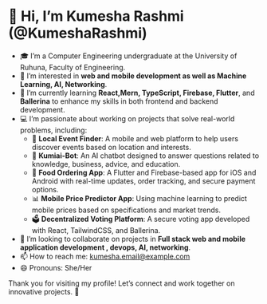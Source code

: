 # 👋 Hi, I’m Kumesha Rashmi (@KumeshaRashmi)

- 🎓 I’m a Computer Engineering undergraduate at the University of Ruhuna, Faculty of Engineering.
- 👀 I’m interested in **web and mobile development as well as Machine Learning, AI, Networking**.
- 🌱 I’m currently learning **React,Mern, TypeScript, Firebase, Flutter**, and **Ballerina** to enhance my skills in both frontend and backend development.
- 💻 I’m passionate about working on projects that solve real-world problems, including:
  - 📱 **Local Event Finder**: A mobile and web platform to help users discover events based on location and interests.
  - 🤖 **Kumiai-Bot**: An AI chatbot designed to answer questions related to knowledge, business, advice, and education.
  - 🍔 **Food Ordering App**: A Flutter and Firebase-based app for iOS and Android with real-time updates, order tracking, and secure payment options.
  - 📊 **Mobile Price Predictor App**: Using machine learning to predict mobile prices based on specifications and market trends.
  - 🗳️ **Decentralized Voting Platform**: A secure voting app developed with React, TailwindCSS, and Ballerina.
- 💞️ I’m looking to collaborate on projects in **Full stack web and mobile application development , devops, AI, networking**.
- 📫 How to reach me: [kumesha.email@example.com](mailto:kumesha.email@example.com)  
- 😄 Pronouns: She/Her

Thank you for visiting my profile! Let’s connect and work together on innovative projects. 🚀

<!---

--->

